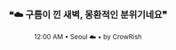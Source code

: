 <div align="center">

<br>

<h3>❝☁️ 구름이 낀 새벽, 몽환적인 분위기네요❞</h3>

<sub>12:00 AM • Seoul ☁️ • by CrowRish</sub>

<br>

</div>